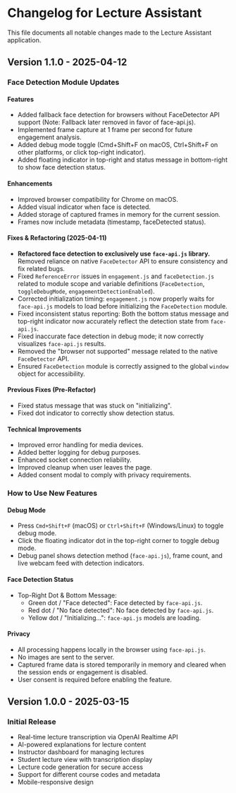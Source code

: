 # Changelog for Lecture Assistant

This file documents all notable changes made to the Lecture Assistant application.

## Version 1.1.0 - 2025-04-12

### Face Detection Module Updates

#### Features
- Added fallback face detection for browsers without FaceDetector API support (Note: Fallback later removed in favor of face-api.js).
- Implemented frame capture at 1 frame per second for future engagement analysis.
- Added debug mode toggle (Cmd+Shift+F on macOS, Ctrl+Shift+F on other platforms, or click top-right indicator).
- Added floating indicator in top-right and status message in bottom-right to show face detection status.

#### Enhancements
- Improved browser compatibility for Chrome on macOS.
- Added visual indicator when face is detected.
- Added storage of captured frames in memory for the current session.
- Frames now include metadata (timestamp, faceDetected status).

#### Fixes & Refactoring (2025-04-11)
- **Refactored face detection to exclusively use `face-api.js` library.** Removed reliance on native `FaceDetector` API to ensure consistency and fix related bugs.
- Fixed `ReferenceError` issues in `engagement.js` and `faceDetection.js` related to module scope and variable definitions (`FaceDetection`, `toggleDebugMode`, `engagementDetectionEnabled`).
- Corrected initialization timing: `engagement.js` now properly waits for `face-api.js` models to load before initializing the `FaceDetection` module.
- Fixed inconsistent status reporting: Both the bottom status message and top-right indicator now accurately reflect the detection state from `face-api.js`.
- Fixed inaccurate face detection in debug mode; it now correctly visualizes `face-api.js` results.
- Removed the "browser not supported" message related to the native `FaceDetector` API.
- Ensured `FaceDetection` module is correctly assigned to the global `window` object for accessibility.

#### Previous Fixes (Pre-Refactor)
- Fixed status message that was stuck on "initializing".
- Fixed dot indicator to correctly show detection status.

#### Technical Improvements
- Improved error handling for media devices.
- Added better logging for debug purposes.
- Enhanced socket connection reliability.
- Improved cleanup when user leaves the page.
- Added consent modal to comply with privacy requirements.

### How to Use New Features

#### Debug Mode
- Press `Cmd+Shift+F` (macOS) or `Ctrl+Shift+F` (Windows/Linux) to toggle debug mode.
- Click the floating indicator dot in the top-right corner to toggle debug mode.
- Debug panel shows detection method (`face-api.js`), frame count, and live webcam feed with detection indicators.

#### Face Detection Status
- Top-Right Dot & Bottom Message:
    - Green dot / "Face detected": Face detected by `face-api.js`.
    - Red dot / "No face detected": No face detected by `face-api.js`.
    - Yellow dot / "Initializing...": `face-api.js` models are loading.

#### Privacy
- All processing happens locally in the browser using `face-api.js`.
- No images are sent to the server.
- Captured frame data is stored temporarily in memory and cleared when the session ends or engagement is disabled.
- User consent is required before enabling the feature.

## Version 1.0.0 - 2025-03-15

### Initial Release
- Real-time lecture transcription via OpenAI Realtime API
- AI-powered explanations for lecture content
- Instructor dashboard for managing lectures
- Student lecture view with transcription display
- Lecture code generation for secure access
- Support for different course codes and metadata
- Mobile-responsive design